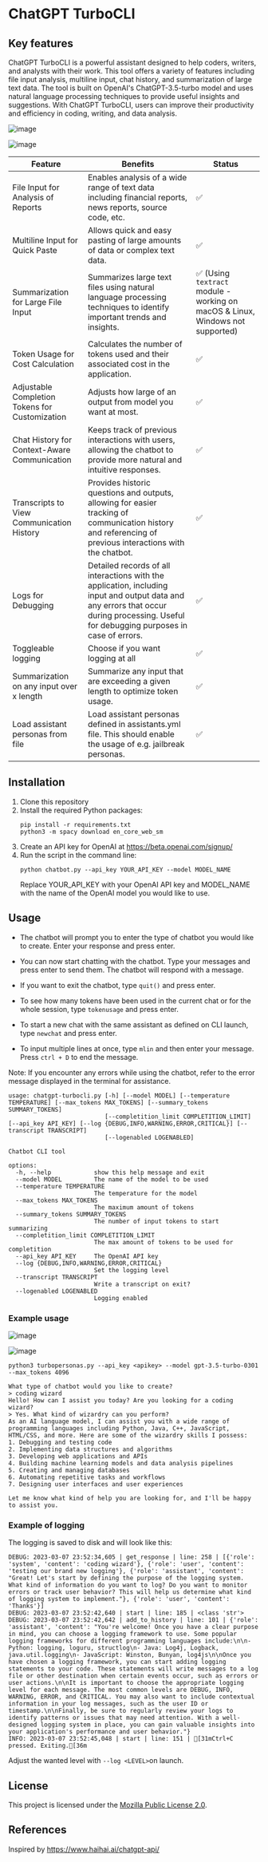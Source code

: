 # ChatGPT TurboCLI

## Key features
ChatGPT TurboCLI is a powerful assistant designed to help coders, writers, and analysts with their work. This tool offers a variety of features including file input analysis, multiline input, chat history, and summarization of large text data. The tool is built on OpenAI's ChatGPT-3.5-turbo model and uses natural language processing techniques to provide useful insights and suggestions. With ChatGPT TurboCLI, users can improve their productivity and efficiency in coding, writing, and data analysis.

![image](https://user-images.githubusercontent.com/20763070/224443008-a887f805-c9f2-4b37-aca2-0d433691a532.png)

![image](https://user-images.githubusercontent.com/20763070/224181900-222e80ae-482f-4447-843f-6dcaf6165879.png)

| Feature | Benefits | Status |
| --- | --- | --- |
| File Input for Analysis of Reports | Enables analysis of a wide range of text data including financial reports, news reports, source code, etc. | ✅ |
| Multiline Input for Quick Paste | Allows quick and easy pasting of large amounts of data or complex text data. | ✅ |
| Summarization for Large File Input | Summarizes large text files using natural language processing techniques to identify important trends and insights. | ✅ (Using `textract` module - working on macOS & Linux, Windows not supported) |
| Token Usage for Cost Calculation | Calculates the number of tokens used and their associated cost in the application. | ✅ |
| Adjustable Completion Tokens for Customization | Adjusts how large of an output from model you want at most. | ✅ |
| Chat History for Context-Aware Communication | Keeps track of previous interactions with users, allowing the chatbot to provide more natural and intuitive responses. | ✅ |
| Transcripts to View Communication History | Provides historic questions and outputs, allowing for easier tracking of communication history and referencing of previous interactions with the chatbot. | ✅ |
| Logs for Debugging | Detailed records of all interactions with the application, including input and output data and any errors that occur during processing. Useful for debugging purposes in case of errors. | ✅ |
| Toggleable logging | Choose if you want logging at all | ✅ |
| Summarization on any input over x length | Summarize any input that are exceeding a given length to optimize token usage. | ✅ |
| Load assistant personas from file | Load assistant personas defined in assistants.yml file. This should enable the usage of e.g. jailbreak personas. | ✅ |


## Installation

1. Clone this repository
2. Install the required Python packages:
    ```
    pip install -r requirements.txt
    python3 -m spacy download en_core_web_sm
    ```
3. Create an API key for OpenAI at https://beta.openai.com/signup/
4. Run the script in the command line:
    ```
    python chatbot.py --api_key YOUR_API_KEY --model MODEL_NAME
    ```
    Replace YOUR_API_KEY with your OpenAI API key and MODEL_NAME with the name of the OpenAI model you would like to use.

## Usage

- The chatbot will prompt you to enter the type of chatbot you would like to create. Enter your response and press enter.

- You can now start chatting with the chatbot. Type your messages and press enter to send them. The chatbot will respond with a message.

- If you want to exit the chatbot, type `quit()` and press enter.

- To see how many tokens have been used in the current chat or for the whole session, type `tokenusage` and press enter.

- To start a new chat with the same assistant as defined on CLI launch, type `newchat` and press enter.

- To input multiple lines at once, type `mlin` and then enter your message. Press `ctrl + D` to end the message.

Note: If you encounter any errors while using the chatbot, refer to the error message displayed in the terminal for assistance.

```
usage: chatgpt-turbocli.py [-h] [--model MODEL] [--temperature TEMPERATURE] [--max_tokens MAX_TOKENS] [--summary_tokens SUMMARY_TOKENS]
                           [--completition_limit COMPLETITION_LIMIT] [--api_key API_KEY] [--log {DEBUG,INFO,WARNING,ERROR,CRITICAL}] [--transcript TRANSCRIPT]
                           [--logenabled LOGENABLED]

Chatbot CLI tool

options:
  -h, --help            show this help message and exit
  --model MODEL         The name of the model to be used
  --temperature TEMPERATURE
                        The temperature for the model
  --max_tokens MAX_TOKENS
                        The maximum amount of tokens
  --summary_tokens SUMMARY_TOKENS
                        The number of input tokens to start summarizing
  --completition_limit COMPLETITION_LIMIT
                        The max amount of tokens to be used for completition
  --api_key API_KEY     The OpenAI API key
  --log {DEBUG,INFO,WARNING,ERROR,CRITICAL}
                        Set the logging level
  --transcript TRANSCRIPT
                        Write a transcript on exit?
  --logenabled LOGENABLED
                        Logging enabled
```

### Example usage

![image](https://user-images.githubusercontent.com/20763070/224182120-b3a907ce-21cb-4d98-8949-43f9a9fc871b.png)

![image](https://user-images.githubusercontent.com/20763070/224182209-72c02079-2795-4ca4-813e-df22af86cdc3.png)


`python3 turbopersonas.py --api_key <apikey> --model gpt-3.5-turbo-0301 --max_tokens 4096`
```
What type of chatbot would you like to create? 
> coding wizard
Hello! How can I assist you today? Are you looking for a coding wizard?
> Yes. What kind of wizardry can you perform?
As an AI language model, I can assist you with a wide range of programming languages including Python, Java, C++, JavaScript, HTML/CSS, and more. Here are some of the wizardry skills I possess:
1. Debugging and testing code
2. Implementing data structures and algorithms
3. Developing web applications and APIs
4. Building machine learning models and data analysis pipelines
5. Creating and managing databases
6. Automating repetitive tasks and workflows
7. Designing user interfaces and user experiences

Let me know what kind of help you are looking for, and I'll be happy to assist you.
```

### Example of logging

The logging is saved to disk and will look like this:
```
DEBUG: 2023-03-07 23:52:34,605 | get_response | line: 258 | [{'role': 'system', 'content': 'coding wizard'}, {'role': 'user', 'content': 'testing our brand new logging'}, {'role': 'assistant', 'content': "Great! Let's start by defining the purpose of the logging system. What kind of information do you want to log? Do you want to monitor errors or track user behavior? This will help us determine what kind of logging system to implement."}, {'role': 'user', 'content': 'Thanks'}]
DEBUG: 2023-03-07 23:52:42,640 | start | line: 185 | <class 'str'>
DEBUG: 2023-03-07 23:52:42,642 | add_to_history | line: 101 | {'role': 'assistant', 'content': "You're welcome! Once you have a clear purpose in mind, you can choose a logging framework to use. Some popular logging frameworks for different programming languages include:\n\n- Python: logging, loguru, structlog\n- Java: Log4j, Logback, java.util.logging\n- JavaScript: Winston, Bunyan, log4js\n\nOnce you have chosen a logging framework, you can start adding logging statements to your code. These statements will write messages to a log file or other destination when certain events occur, such as errors or user actions.\n\nIt is important to choose the appropriate logging level for each message. The most common levels are DEBUG, INFO, WARNING, ERROR, and CRITICAL. You may also want to include contextual information in your log messages, such as the user ID or timestamp.\n\nFinally, be sure to regularly review your logs to identify patterns or issues that may need attention. With a well-designed logging system in place, you can gain valuable insights into your application's performance and user behavior."}
INFO: 2023-03-07 23:52:45,048 | start | line: 151 | [31mCtrl+C pressed. Exiting.[36m
````

Adjust the wanted level with `--log <LEVEL>`on launch.


## License

This project is licensed under the [Mozilla Public License 2.0](./LICENSE).

## References
Inspired by https://www.haihai.ai/chatgpt-api/
